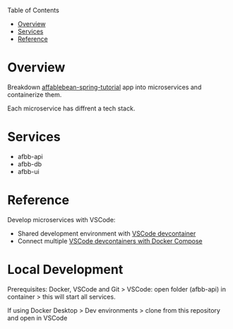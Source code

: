 Table of Contents

- [Overview](#overview)
- [Services](#services)
- [Reference](#reference)

# Overview

Breakdown [affablebean-spring-tutorial](https://github.com/sunshine55/affablebean-spring-tutorial) app into microservices and containerize them.

Each microservice has diffrent a tech stack.

# Services

* afbb-api
* afbb-db
* afbb-ui

# Reference

Develop microservices with VSCode:
* Shared development environment with [VSCode devcontainer](https://code.visualstudio.com/docs/remote/create-dev-container)
* Connect multiple [VSCode devcontainers with Docker Compose](https://code.visualstudio.com/remote/advancedcontainers/connect-multiple-containers)

# Local Development

Prerequisites: Docker, VSCode and Git > VSCode: open folder (afbb-api) in container > this will start all services.

If using Docker Desktop > Dev environments > clone from this repository and open in VSCode